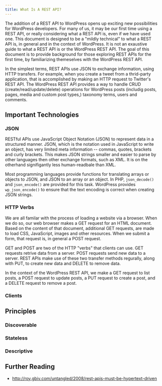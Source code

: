 ```yaml
---
title: What Is A REST API?
---
```

The addition of a REST API to WordPress opens up exciting new possibilities for WordPress developers. For many of us, it may be our first time using a REST API, or really considering what a REST API is, even if we have used one. This document is designed to be a "mildly technical" to what a REST API is, in general and in the context of WordPress. It is not an exaustive guide to what a REST API is or the WordPress REST API. The goal of this document is to provide background for those exploring REST APIs for the first time, by familiarizing themeselves with the WordPress REST API.

In the simplest terms, REST APIs use JSON to exchange information, using HTTP transfers. For example, when you create a tweet from a thrid-party application, that is accomplished by making an HTTP request to Twitter's REST API. The WordPress REST API provides a way to handle CRUD (create/read/update/delete) operations for WordPress posts (includig posts, pages, media and custom post types,) taxonomy terms, users and comments.

Important Technologies
----------------------
### JSON
RESTful APIs use JavaScript Object Notation (JSON) to represent data in a structured manner. JSON, which is the notation used in JavaScript to write an object, has very limited meta information -- commas, quotes, brackets and curly brackets. This makes JSON strings smaller and easier to parse by other languages then other exchange formats, such as XML. It is on the otherhand signifigantly less human-readbale than XML.

Most programming languages provide functions for translating arrays or objects to JSON, and JSON to an array or an object. In PHP, `json_decode()` and `json_encode()` are provided for this task. WordPress provides `wp_json_encode()` to ensure that the text encoding is correct when creating JSON strings.

### HTTP Verbs
We are all familar with the process of loading a website via a browser. When we do so, our web browser makes a GET request for an HTML document. Based on the content of that document, additional GET requests, are made to load CSS, JavaScript, images and other resources. When we submit a form, that request is, in general a POST request.

GET and POST are two of the HTTP "verbs" that clients can use. GET requests retrive data from a server. POST requests send new data to a server. REST APIs make use of these two transfer methods regurally, along with PUT, to create new data and DELETE to remove data.

In the context of the WordPress REST API, we make a GET request to list posts, a POST request to update posts, a PUT request to create a post, and a DELETE request to remove a post.

### Clients


Principles
---------
### Discoverable

### Stateless

### Descriptive

Further Reading
--------------
* http://roy.gbiv.com/untangled/2008/rest-apis-must-be-hypertext-driven

